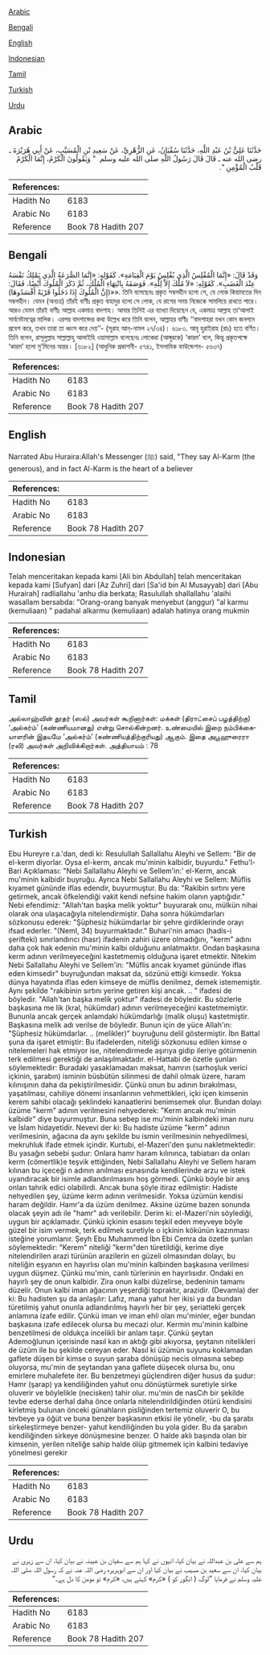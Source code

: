 [Arabic](#arabic)

[Bengali](#bengali)

[English](#english)

[Indonesian](#indonesian)

[Tamil](#tamil)

[Turkish](#turkish)

[Urdu](#urdu)

## Arabic


<div dir="rtl" lang="ar" style={{fontSize:'larger',backgroundColor:'#f8f9fa',padding:20}}>
حَدَّثَنَا عَلِيُّ بْنُ عَبْدِ اللَّهِ، حَدَّثَنَا سُفْيَانُ، عَنِ الزُّهْرِيِّ، عَنْ سَعِيدِ بْنِ الْمُسَيَّبِ، عَنْ أَبِي هُرَيْرَةَ ـ رضى الله عنه ـ قَالَ قَالَ رَسُولُ اللَّهِ صلى الله عليه وسلم ‏ "‏ وَيَقُولُونَ الْكَرْمُ، إِنَّمَا الْكَرْمُ قَلْبُ الْمُؤْمِنِ ‏"‏‏.‏
</div>
<div style={{backgroundColor:'#f8f9fa',padding:20, marginBottom: 10}}><table> <thead> <tr> <th>References:</th> <th></th> </tr> </thead> <tbody><tr><td>Hadith No</td><td>6183</td></tr><tr><td>Arabic No</td><td>6183</td></tr><tr><td>Reference</td><td>Book 78 Hadith 207</td></tr></tbody></table></div>

## Bengali


<div dir="ltr" lang="bn" style={{fontSize:'larger',backgroundColor:'#f8f9fa',padding:20}}>
وَقَدْ قَالَ: «إِنَّمَا الْمُفْلِسُ الَّذِي يُفْلِسُ يَوْمَ الْقِيَامَةِ». كَقَوْلِهِ: «إِنَّمَا الصُّرَعَةُ الَّذِي يَمْلِكُ نَفْسَهُ عِنْدَ الْغَضَبِ». كَقَوْلِهِ: «لاَ مُلْكَ إِلاَّ لِلَّهِ». فَوَصَفَهُ بِانْتِهَاءِ الْمُلْكِ، ثُمَّ ذَكَرَ الْمُلُوكَ أَيْضًا، فَقَالَ: «(إِنَّ الْمُلُوكَ إِذَا دَخَلُوا قَرْيَةً أَفْسَدُوهَا)». তিনি বলেছেনঃ প্রকৃত সম্বলহীন হলো সে, যে লোক কিয়ামতের দিন সম্বলহীন। যেমন (অন্যত্র) তাঁরই বাণীঃ প্রকৃত বাহাদুর হলো সে লোক, যে রাগের সময় নিজেকে সামলিয়ে রাখতে পারে। আরও যেমন তাঁরই বাণীঃ আল্লাহ একমাত্র বাদশাহ। আবার তিনিই এর ব্যাখ্যা দিয়েছেন যে, একমাত্র আল্লাহ তা‘আলাই সার্বভৌমত্বের মালিক। এরপর বাদশাহ্দের কথা উল্লেখ করে তিনি বলেন, আল্লাহর বাণীঃ ‘‘বাদশাহরা যখন কোন জনপদে প্রবেশ করে, তখন তারা তা ধ্বংস করে দেয়’’- (সূরাহ আন্-নামল ২৭/৩৪)। ৬১৮৩. আবূ হুরাইরাহ (রাঃ) হতে বর্ণিত। তিনি বলেন, রাসূলুল্লাহ সাল্লাল্লাহু আলাইহি ওয়াসাল্লাম বলেছেনঃ লোকেরা (আঙ্গুরকে) ‘কারম’ বলে, কিন্তু প্রকৃতপক্ষে ‘কারম’ হলো মু’মিনের অন্তর। [৬১৮২] (আধুনিক প্রকাশনী- ৫৭৪১, ইসলামিক ফাউন্ডেশন- ৫৬৩৭)
</div>
<div style={{backgroundColor:'#f8f9fa',padding:20, marginBottom: 10}}><table> <thead> <tr> <th>References:</th> <th></th> </tr> </thead> <tbody><tr><td>Hadith No</td><td>6183</td></tr><tr><td>Arabic No</td><td>6183</td></tr><tr><td>Reference</td><td>Book 78 Hadith 207</td></tr></tbody></table></div>

## English


<div dir="ltr" lang="en" style={{fontSize:'larger',backgroundColor:'#f8f9fa',padding:20}}>
Narrated Abu Huraira:Allah's Messenger (ﷺ) said, "They say Al-Karm (the generous), and in fact Al-Karm is the heart of a believer
</div>
<div style={{backgroundColor:'#f8f9fa',padding:20, marginBottom: 10}}><table> <thead> <tr> <th>References:</th> <th></th> </tr> </thead> <tbody><tr><td>Hadith No</td><td>6183</td></tr><tr><td>Arabic No</td><td>6183</td></tr><tr><td>Reference</td><td>Book 78 Hadith 207</td></tr></tbody></table></div>

## Indonesian


<div dir="ltr" lang="id" style={{fontSize:'larger',backgroundColor:'#f8f9fa',padding:20}}>
Telah menceritakan kepada kami [Ali bin Abdullah] telah menceritakan kepada kami [Sufyan] dari [Az Zuhri] dari [Sa'id bin Al Musayyab] dari [Abu Hurairah] radliallahu 'anhu dia berkata; Rasulullah shallallahu 'alaihi wasallam bersabda: "Orang-orang banyak menyebut (anggur) "al karmu (kemuliaan) " padahal alkarmu (kemuliaan) adalah hatinya orang mukmin
</div>
<div style={{backgroundColor:'#f8f9fa',padding:20, marginBottom: 10}}><table> <thead> <tr> <th>References:</th> <th></th> </tr> </thead> <tbody><tr><td>Hadith No</td><td>6183</td></tr><tr><td>Arabic No</td><td>6183</td></tr><tr><td>Reference</td><td>Book 78 Hadith 207</td></tr></tbody></table></div>

## Tamil


<div dir="ltr" lang="ta" style={{fontSize:'larger',backgroundColor:'#f8f9fa',padding:20}}>
அல்லாஹ்வின் தூதர் (ஸல்) அவர்கள் கூறினார்கள்: மக்கள் (திராட்சைப் பழத்திற்கு) ‘அல்கர்ம்’ (கண்ணியமானது) என்று சொல்கின்றனர். உண்மையில் இறை நம்பிக்கையாளரின் இதயமே ‘அல்கர்ம்’ (கண்ணியத்திற்குரியது) ஆகும். இதை அபூஹுரைரா (ரலி) அவர்கள் அறிவிக்கிறார்கள். அத்தியாயம் : 78
</div>
<div style={{backgroundColor:'#f8f9fa',padding:20, marginBottom: 10}}><table> <thead> <tr> <th>References:</th> <th></th> </tr> </thead> <tbody><tr><td>Hadith No</td><td>6183</td></tr><tr><td>Arabic No</td><td>6183</td></tr><tr><td>Reference</td><td>Book 78 Hadith 207</td></tr></tbody></table></div>

## Turkish


<div dir="ltr" lang="tr" style={{fontSize:'larger',backgroundColor:'#f8f9fa',padding:20}}>
Ebu Hureyre r.a.'dan, dedi ki: Resulullah Sallallahu Aleyhi ve Sellem: "Bir de el-kerm diyorlar. Oysa el-kerm, ancak mu'minin kalbidir, buyurdu." Fethu'l-Bari Açıklaması: "Nebi Sallallahu Aleyhi ve Sellem'in:' el-Kerm, ancak mu'minin kalbidir buyruğu. Ayrıca Nebi Sallallahu Aleyhi ve Sellem: Müflis kıyamet gününde iflas edendir, buyurmuştur. Bu da: "Rakibin sırtını yere getirmek, ancak öfkelendiği vakit kendi nefsine hakim olanın yaptığıdır." Nebi efendimiz: "Allah'tan başka melik yoktur" buyurarak onu, mülkün nihai olarak ona ulaşacağıyla nitelendirmiştir. Daha sonra hükümdarları sözkonusu ederek: "Şüphesiz hükümdarlar bir şehre girdiklerinde orayı ifsad ederler. "(NemI, 34) buyurmaktadır." Buhari'nin amacı (hadis-i şerifteki) sınırlandırıcı (hasr) ifadenin zahiri üzere olmadığını, "kerm" adını daha çok hak edenin mu'minin kalbi olduğunu anlatmaktır. Ondan başkasına kerm adının verilmeyeceğini kastetmemiş olduğuna işaret etmektir. Nitekim Nebi Sallallahu Aleyhi ve Sellem'in: "Müflis ancak kıyamet gününde iflas eden kimsedir" buyruğundan maksat da, sözünü ettiği kimsedir. Yoksa dünya hayatında iflas eden kimseye de müflis denilmez, demek istememiştir. Aynı şekilde "rakibinin sırtını yerine getiren kişi ancak. .. " ifadesi de böyledir. "Allah'tan başka melik yoktur" ifadesi de böyledir. Bu sözlerle başkasına me lik (kral, hükümdar) adının verilmeyeceğini kastetmemiştir. Bununla ancak gerçek anlamdaki hükümdarlığı (malik oluşu) kastetmiştir. Başkasına melik adı verilse de böyledir. Bunun için de yüce Allah'ın: "Şüphesiz hükümdarlar. .. (melikler)" buyruğunu delil göstermiştir. İbn Battal şuna da işaret etmiştir: Bu ifadelerden, niteliği sözkonusu edilen kimse o nitelemeleri hak etmiyor ise, nitelendirmede aşırıya gidip ileriye götürmenin terk edilmesi gerektiği de anlaşılmaktadır. el-Hattabi de özetle şunları söylemektedir: Buradaki yasaklamadan maksat, hamrın (sarhoşluk verici içkinin, şarabın) isminin büsbütün silinmesi de dahil olmak üzere, haram kılınışının daha da pekiştirilmesidir. Çünkü onun bu adının bırakılması, yaşatılması, cahiliye dönemi insanlarının vehmettikleri, içki içen kimsenin kerem sahibi olacağı şeklindeki kanaatlerini benimsemek olur. Bundan dolayı üzüme "kerm" adının verilmesini nehyederek: "Kerm ancak mu'minin kalbidir" diye buyurmuştur. Buna sebep ise mu'minin kalbindeki iman nuru ve İslam hidayetidir. Nevevi der ki: Bu hadiste üzüme "kerm" adının verilmesinin, ağacına da aynı şekilde bu ismin verilmesinin nehyedilmesi, mekruhluk ifade etmek içindir. Kurtubi, el-Mazeri'den şunu nakletmektedir: Bu yasağın sebebi şudur: Onlara hamr haram kılınınca, tabiatıarı da onları kerm (cömertlik)e teşvik ettiğinden, Nebi Sallallahu Aleyhi ve Sellem haram kılınan bu içeceği n adının anılması esnasında kendilerinde arzu ve istek uyandıracak bir isimle adlandırılmasını hoş görmedi. Çünkü böyle bir anış onları tahrik edici olabilirdi. Ancak buna şöyle itiraz edilmiştir: Hadiste nehyedilen şey, üzüme kerm adının verilmesidir. Yoksa üzümün kendisi haram değildir. Hamr'a da üzüm denilmez. Aksine üzüme bazen sonunda olacak şeyin adı ile "hamr" adı verilebilir. Derim ki: el-Mazeri'nin söylediği, uygun bir açıklamadır. Çünkü içkinin esasını teşkil eden meyveye böyle güzel bir isim vermek, terk edilmek suretiyle o içkinin kökünün kazınması isteğine yorumlanır. Şeyh Ebu Muhammed İbn Ebi Cemra da özetle şunları söylemektedir: "Kerem" niteliği "kerm"den türetildiği, kerime diye nitelendirilen arazi türünün arazilerin en güzeli olmasından dolayı, bu niteliğin eşyanın en hayırlısı olan mu'minin kalbinden başkasına verilmesi uygun düşmez. Çünkü mu'min, canlı türlerinin en hayırlısıdır. Ondaki en hayırlı şey de onun kalbidir. Zira onun kalbi düzelirse, bedeninin tamamı düzelir. Onun kalbi iman ağacının yeşerdiği topraktır, arazidir. (Devamla) der ki: Bu hadisten şu da anlaşılır: Lafız, mana yahut her ikisi ya da bundan türetilmiş yahut onunla adlandırılmış hayırlı her bir şey, şeriatteki gerçek anlamına izafe edilir. Çünkü iman ve iman ehli olan mu'minler, eğer bundan başkasına izafe edilecek olursa bu mecazi olur. Kermin mu'minin kalbine benzetilmesi de oldukça incelikli bir anlam taşır. Çünkü şeytan Ademoğlunun içerisinde nasıl kan ın aktığı gibi akıyorsa, şeytanın nitelikleri de üzüm ile bu şekilde cereyan eder. Nasıl ki üzümün suyunu koklamadan gaflete düşen bir kimse o suyun şaraba dönüşüp necis olmasına sebep oluyorsa, mu'min de şeytandan yana gaflete düşecek olursa bu, onu emirlere muhalefete iter. Bu benzetmeyi güçlendiren diğer husus da şudur: Hamr (şarap) ya kendiliğinden yahut onu dönüştürmek suretiyle sirke oluverir ve böylelikle (necisken) tahir olur. mu'min de nasCıh bir şekilde tevbe ederse derhal daha önce onlarla nitelendirildiğinden ötürü kendisini kirletmiş bulunan önceki günahların pisliğinden tertemiz oluverir O, bu tevbeye ya öğüt ve buna benzer başkasının etkisi ile yönelir, -bu da şarabı sirkeleştirmeye benzer- yahut kendiliğinden bu yola gider. Bu da şarabın kendiliğinden sirkeye dönüşmesine benzer. O halde aklı başında olan bir kimsenin, yerilen niteliğe sahip halde ölüp gitmemek için kalbini tedaviye yönelmesi gerekir
</div>
<div style={{backgroundColor:'#f8f9fa',padding:20, marginBottom: 10}}><table> <thead> <tr> <th>References:</th> <th></th> </tr> </thead> <tbody><tr><td>Hadith No</td><td>6183</td></tr><tr><td>Arabic No</td><td>6183</td></tr><tr><td>Reference</td><td>Book 78 Hadith 207</td></tr></tbody></table></div>

## Urdu


<div dir="rtl" lang="ur" style={{fontSize:'larger',backgroundColor:'#f8f9fa',padding:20}}>
ہم سے علی بن عبداللہ نے بیان کیا، انہوں نے کہا ہم سے سفیان بن عیینہ نے بیان کیا، ان سے زہری نے بیان کیا، ان سے سعید بن مسیب نے بیان کیا اور ان سے ابوہریرہ رضی اللہ عنہ نے کہ رسول اللہ صلی اللہ علیہ وسلم نے فرمایا ”لوگ ( انگور کو ) «كرم» کہتے ہیں، «كرم» تو مومن کا دل ہے۔“
</div>
<div style={{backgroundColor:'#f8f9fa',padding:20, marginBottom: 10}}><table> <thead> <tr> <th>References:</th> <th></th> </tr> </thead> <tbody><tr><td>Hadith No</td><td>6183</td></tr><tr><td>Arabic No</td><td>6183</td></tr><tr><td>Reference</td><td>Book 78 Hadith 207</td></tr></tbody></table></div>
